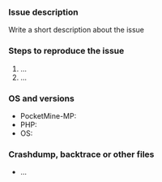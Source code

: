 ### Issue description
<!--- use our forum https://forums.pocketmine.net for questions -->
Write a short description about the issue

### Steps to reproduce the issue
<!--- help us find the problem by adding steps to reproduce the issue -->
1. ...
2. ...

### OS and versions
<!--- use the 'version' command in PocketMine-MP -->
* PocketMine-MP:
* PHP:
* OS:

### Crashdump, backtrace or other files
<!--- please use gist or anything else and add links here -->
* ...
